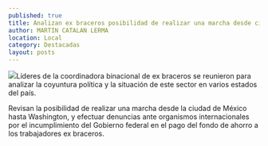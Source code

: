 ```yaml
---
published: true
title: Analizan ex braceros posibilidad de realizar una marcha desde ciudad de México hasta Washington
author: MARTIN CATALAN LERMA
location: Local
category: Destacadas
layout: posts
---
```


![](http://i.imgur.com/lPrT0uUm.jpg)Líderes de la coordinadora binacional de ex braceros se reunieron para analizar la coyuntura política y la situación de este sector en varios estados del país. 

Revisan la posibilidad de realizar una marcha desde la ciudad de México hasta Washington, y efectuar denuncias ante organismos internacionales por el incumplimiento del Gobierno federal en el pago del fondo de ahorro a los trabajadores ex braceros.
